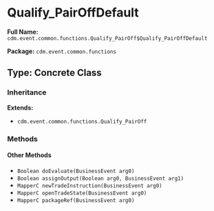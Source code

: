 # Qualify_PairOffDefault

**Full Name:** `cdm.event.common.functions.Qualify_PairOff$Qualify_PairOffDefault`

**Package:** `cdm.event.common.functions`

## Type: Concrete Class

### Inheritance

**Extends:**
- `cdm.event.common.functions.Qualify_PairOff`

### Methods

#### Other Methods

- `Boolean doEvaluate(BusinessEvent arg0)`
- `Boolean assignOutput(Boolean arg0, BusinessEvent arg1)`
- `MapperC newTradeInstruction(BusinessEvent arg0)`
- `MapperC openTradeState(BusinessEvent arg0)`
- `MapperC packageRef(BusinessEvent arg0)`

